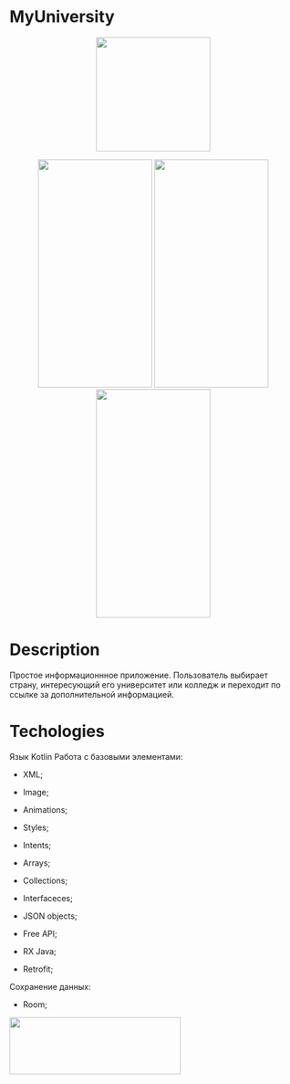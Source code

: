 # MyUniversity

<p align="center">
  <img src="https://i.imgur.com/RSwYauw.png" width="200" height ="200">
</p>

<p align="center">
   <img src="https://i.imgur.com/Dqn9eWd.png" width="200" height ="400">
   <img src="https://i.imgur.com/eYcWVL3.png" width="200" height ="400">
   <img src="https://i.imgur.com/VcboMZx.png" width="200" height ="400">
</p>

# Description

Простое информационнное приложение. Пользователь выбирает
страну, интересующий его университет или колледж и переходит по ссылке 
за дополнительной информацией.

# Techologies

Язык Kotlin
Работа с базовыми элементами:
- XML;
- Image;
- Animations;
- Styles;
- Intents;

- Arrays;
- Collections;
- Interfaceces;

- JSON objects;
- Free API;
- RX Java;
- Retrofit;

Сохранение данных:
- Room;
  
  
[<img src="https://i.imgur.com/xEhOUii.png" width="300" height ="100" >](https://play.google.com/store/apps/details?id=com.myuniversityapp&hl=ru&gl=US)
